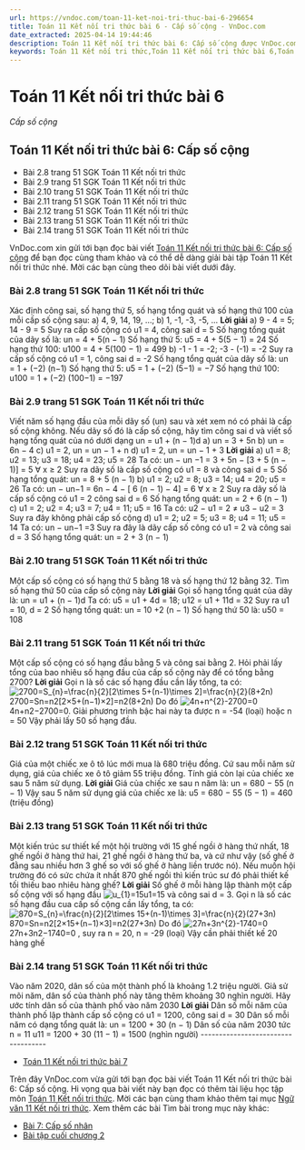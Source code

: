 ```yaml
---
url: https://vndoc.com/toan-11-ket-noi-tri-thuc-bai-6-296654
title: Toán 11 Kết nối tri thức bài 6 - Cấp số cộng - VnDoc.com
date_extracted: 2025-04-14 19:44:46
description: Toán 11 Kết nối tri thức bài 6: Cấp số cộng được VnDoc.com sưu tầm và xin gửi tới bạn đọc cùng tham khảo để có thể giải sgk Toán 11 Kết nối tri thức nhé.
keywords: Toán 11 Kết nối tri thức,Toán 11 Kết nối tri thức bài 6,Toán lớp 11 Kết nối tri thức,toán 11 Kết nối tri thức với cuộc sống,bài tập toán 11 Kết nối tri thức với cuộc sống,giải sgk toán 11 kết nối tri thức,giải toán 11 kết nối tri thức,toán 11 kntt,toán 11 kết nối,toán 11,Bài 6 Cấp số cộng,cấp số cộng,Toán 11 Kết nối tri thức bài 6 Cấp số cộng
---
```


# Toán 11 Kết nối tri thức bài 6
 _Cấp số cộng_
## Toán 11 Kết nối tri thức bài 6: Cấp số cộng
  * Bài 2.8 trang 51 SGK Toán 11 Kết nối tri thức
  * Bài 2.9 trang 51 SGK Toán 11 Kết nối tri thức
  * Bài 2.10 trang 51 SGK Toán 11 Kết nối tri thức
  * Bài 2.11 trang 51 SGK Toán 11 Kết nối tri thức
  * Bài 2.12 trang 51 SGK Toán 11 Kết nối tri thức
  * Bài 2.13 trang 51 SGK Toán 11 Kết nối tri thức
  * Bài 2.14 trang 51 SGK Toán 11 Kết nối tri thức

VnDoc.com xin gửi tới bạn đọc bài viết [Toán 11 Kết nối tri thức bài 6: Cấp số cộng](<https://vndoc.com/toan-11-ket-noi-tri-thuc-bai-6-296654>) để bạn đọc cùng tham khảo và có thể dễ dàng giải bài tập Toán 11 Kết nối tri thức nhé. Mời các bạn cùng theo dõi bài viết dưới đây.
### Bài 2.8 trang 51 SGK Toán 11 Kết nối tri thức
Xác định công sai, số hạng thứ 5, số hạng tổng quát và số hạng thứ 100 của mỗi cấp số cộng sau:
a\) 4, 9, 14, 19, ...;
b\) 1, -1, -3, -5, ...
**Lời giải**
a\) 9 - 4 = 5; 14 - 9 = 5
Suy ra cấp số cộng có u1 = 4, công sai d = 5
Số hạng tổng quát của dãy số là: un = 4 + 5\(n − 1\)
Số hạng thứ 5: u5 = 4 + 5\(5 − 1\) = 24
Số hạng thứ 100: u100 = 4 + 5\(100 − 1\) = 499
b\) -1 - 1 = -2; -3 - \(-1\) = -2
Suy ra cấp số cộng có u1 = 1, công sai d = -2
Số hạng tổng quát của dãy số là: un = 1 + \(−2\) \(n−1\)
Số hạng thứ 5: u5 = 1 + \(−2\) \(5−1\) = −7
Số hạng thứ 100: u100 = 1 + \(−2\) \(100−1\) = −197
### Bài 2.9 trang 51 SGK Toán 11 Kết nối tri thức
Viết năm số hạng đầu của mỗi dãy số \(un\) sau và xét xem nó có phải là cấp số cộng không. Nếu dãy số đó là cấp số cộng, hãy tìm công sai d và viết số hạng tổng quát của nó dưới dạng un = u1 \+ \(n − 1\)d
a\) un = 3 + 5n
b\) un = 6n − 4
c\) u1 = 2, un = un − 1 \+ n
d\) u1 = 2, un = un − 1 \+ 3
**Lời giải**
a\) u1 = 8; u2 = 13; u3 = 18; u4 = 23; u5 = 28
Ta có: un − un −1 = 3 + 5n − \[3 + 5 \(n − 1\)\] = 5 ∀ x ≥ 2
Suy ra dãy số là cấp số cộng có u1 = 8 và công sai d = 5
Số hạng tổng quát: un = 8 + 5 \(n − 1\)
b\) u1 = 2; u2 = 8; u3 = 14; u4 = 20; u5 = 26
Ta có: un − un−1 = 6n − 4 − \[ 6 \(n − 1\) − 4\] = 6 ∀ x ≥ 2
Suy ra dãy số là cấp số cộng có u1 = 2 công sai d = 6
Số hạng tổng quát: un = 2 + 6 \(n − 1\)
c\) u1 = 2; u2 = 4; u3 = 7; u4 = 11; u5 = 16
Ta có: u2 − u1 = 2 ≠ u3 − u2 = 3
Suy ra đây không phải cấp số cộng
d\) u1 = 2; u2 = 5; u3 = 8; u4 = 11; u5 = 14
Ta có: un − un−1 =3
Suy ra đây là dãy cấp số công có u1 = 2 và công sai d = 3
Số hạng tổng quát: un = 2 + 3 \(n − 1\)
### Bài 2.10 trang 51 SGK Toán 11 Kết nối tri thức
Một cấp số cộng có số hạng thứ 5 bằng 18 và số hạng thứ 12 bằng 32. Tìm số hạng thứ 50 của cấp số cộng này
**Lời giải**
Gọi số hạng tổng quát của dãy là: un = u1 \+ \(n − 1\)d
Ta có: u5 = u1 \+ 4d = 18; u12 = u1 \+ 11d = 32
Suy ra u1 = 10, d = 2
Số hạng tổng quát: un = 10 +2 \(n − 1\)
Số hạng thứ 50 là: u50 = 108
### Bài 2.11 trang 51 SGK Toán 11 Kết nối tri thức
Một cấp số cộng có số hạng đầu bằng 5 và công sai bằng 2. Hỏi phải lấy tổng của bao nhiêu số hạng đầu của cấp số cộng này để có tổng bằng 2700?
**Lời giải**
Gọi n là số các số hạng đầu cần lấy tổng, ta có:
![2700=S_{n}=\\frac{n}{2}\[2\\times 5+\(n-1\)\\times 2\]=\\frac{n}{2}\(8+2n\)](https://i.vdoc.vn/data/image/blank.png)2700=Sn=n2\[2×5+\(n−1\)×2\]=n2\(8+2n\)
Do đó ![4n+n^{2}-2700=0](https://i.vdoc.vn/data/image/blank.png)4n+n2−2700=0. Giải phương trình bậc hai này ta được n = -54 \(loại\) hoặc n = 50
Vậy phải lấy 50 số hạng đầu.
### Bài 2.12 trang 51 SGK Toán 11 Kết nối tri thức
Giá của một chiếc xe ô tô lúc mới mua là 680 triệu đồng. Cứ sau mỗi năm sử dụng, giá của chiếc xe ô tô giảm 55 triệu đồng. Tính giá còn lại của chiếc xe sau 5 năm sử dụng.
**Lời giải**
Giá của chiếc xe sau n năm là: un = 680 − 55 \(n − 1\)
Vậy sau 5 năm sử dụng giá của chiếc xe là: u5 = 680 − 55 \(5 − 1\) = 460 \(triệu đồng\)
### Bài 2.13 trang 51 SGK Toán 11 Kết nối tri thức
Một kiến trúc sư thiết kế một hội trường với 15 ghế ngồi ở hàng thứ nhất, 18 ghế ngồi ở hàng thứ hai, 21 ghế ngồi ở hàng thứ ba, và cứ như vậy \(số ghế ở đằng sau nhiều hơn 3 ghế so với số ghế ở hàng liền trước nó\). Nếu muốn hội trường đó có sức chứa ít nhất 870 ghế ngồi thì kiến trúc sư đó phải thiết kế tối thiếu bao nhiêu hàng ghế?
**Lời giải**
Số ghế ở mỗi hàng lập thành một cấp số cộng với số hạng đầu ![u_{1}=15](https://i.vdoc.vn/data/image/blank.png)u1=15 và công sai d = 3. Gọi n là số các số hạng đầu cua cấp số cộng cần lấy tổng, ta có:
![870=S_{n}=\\frac{n}{2}\[2\\times 15+\(n-1\)\\times 3\]=\\frac{n}{2}\(27+3n\)](https://i.vdoc.vn/data/image/blank.png)870=Sn=n2\[2×15+\(n−1\)×3\]=n2\(27+3n\)
Do đó ![27n+3n^{2}-1740=0](https://i.vdoc.vn/data/image/blank.png)27n+3n2−1740=0 , suy ra n = 20, n = -29 \(loại\)
Vậy cần phải thiết kế 20 hàng ghế
### Bài 2.14 trang 51 SGK Toán 11 Kết nối tri thức
Vào năm 2020, dân số của một thành phố là khoảng 1.2 triệu người. Giả sử mõi năm, dân số của thành phố này tăng thêm khoảng 30 nghìn người. Hãy ước tính dân số của thành phố vào năm 2030
**Lời giải**
Dân số mỗi năm của thành phố lập thành cấp số cộng có u1 = 1200, công sai d = 30
Dân số mỗi năm có dạng tổng quát là: un = 1200 + 30 \(n − 1\)
Dân số của năm 2030 tức n = 11 u11 = 1200 + 30 \(11 − 1\) = 1500 \(nghìn người\)
\-----------------------------------
  * [Toán 11 Kết nối tri thức bài 7](<https://vndoc.com/toan-11-ket-noi-tri-thuc-bai-7-296658>)

Trên đây VnDoc.com vừa gửi tới bạn đọc bài viết Toán 11 Kết nối tri thức bài 6: Cấp số cộng. Hi vọng qua bài viết này bạn đọc có thêm tài liệu học tập môn [Toán 11 Kết nối tri thức](<https://vndoc.com/toan-11-ket-noi-tri-thuc>). Mời các bạn cùng tham khảo thêm tại mục [Ngữ văn 11 Kết nối tri thức](<https://vndoc.com/ngu-van-11-ket-noi-tri-thuc>).
Xem thêm các bài Tìm bài trong mục này khác:
  * [Bài 7: Cấp số nhân](</toan-11-ket-noi-tri-thuc-bai-7-296658>)
  * [Bài tập cuối chương 2](</toan-11-ket-noi-tri-thuc-bai-tap-cuoi-chuong-2-296661>)

